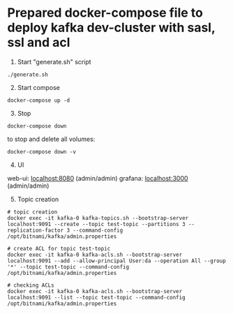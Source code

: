 # Prepared docker-compose file to deploy kafka dev-cluster with sasl, ssl and acl

1. Start "generate.sh" script

```shell
./generate.sh
```


2. Start compose

```shell
docker-compose up -d
```


3. Stop

```shell
docker-compose down
```

to stop and delete all volumes:

```shell
docker-compose down -v
```


4. UI

web-ui: [localhost:8080](localhost:8080) (admin/admin)
grafana: [localhost:3000](localhost:3000) (admin/admin)


5. Topic creation

```shell
# topic creation
docker exec -it kafka-0 kafka-topics.sh --bootstrap-server localhost:9091 --create --topic test-topic --partitions 3 --replication-factor 3 --command-config /opt/bitnami/kafka/admin.properties

# create ACL for topic test-topic
docker exec -it kafka-0 kafka-acls.sh --bootstrap-server localhost:9091 --add --allow-principal User:da --operation All --group '*' --topic test-topic --command-config /opt/bitnami/kafka/admin.properties

# checking ACLs
docker exec -it kafka-0 kafka-acls.sh --bootstrap-server localhost:9091 --list --topic test-topic --command-config /opt/bitnami/kafka/admin.properties
```
